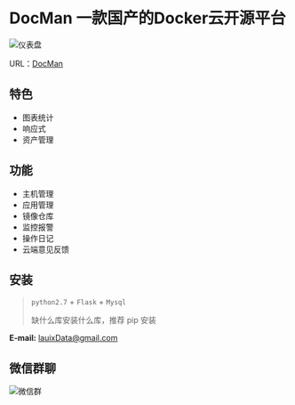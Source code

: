 # DocMan 一款国产的Docker云开源平台

![仪表盘](http://ww2.sinaimg.cn/large/005Bpb8ijw1f9wb0ueh2ej31kw0vsn15.jpg)

URL：[DocMan](http://www.docman.org)

## 特色

- 图表统计
- 响应式
- 资产管理

## 功能
- 主机管理
- 应用管理
- 镜像仓库
- 监控报警
- 操作日记
- 云端意见反馈

## 安装

> `python2.7` + `Flask` + `Mysql`
> 
> 缺什么库安装什么库，推荐 pip 安装

**E-mail:** lauixData@gmail.com

## 微信群聊

![微信群](http://ww4.sinaimg.cn/mw690/005Bpb8ijw1faa3bh1nzaj30iq0owmyr.jpg) 
